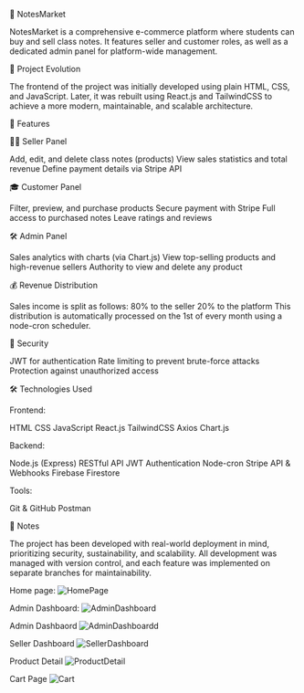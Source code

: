 📘 NotesMarket

NotesMarket is a comprehensive e-commerce platform where students can buy and sell class notes. It features seller and customer roles, as well as a dedicated admin panel for platform-wide management.

🧠 Project Evolution

The frontend of the project was initially developed using plain HTML, CSS, and JavaScript. Later, it was rebuilt using React.js and TailwindCSS to achieve a more modern, maintainable, and scalable architecture.

🚀 Features

👨‍🏫 Seller Panel

Add, edit, and delete class notes (products)
View sales statistics and total revenue
Define payment details via Stripe API

🎓 Customer Panel

Filter, preview, and purchase products
Secure payment with Stripe
Full access to purchased notes
Leave ratings and reviews

🛠️ Admin Panel

Sales analytics with charts (via Chart.js)
View top-selling products and high-revenue sellers
Authority to view and delete any product

💰 Revenue Distribution

Sales income is split as follows:
80% to the seller
20% to the platform
This distribution is automatically processed on the 1st of every month using a node-cron scheduler.

🔐 Security

JWT for authentication
Rate limiting to prevent brute-force attacks
Protection against unauthorized access

🛠️ Technologies Used

Frontend:

HTML
CSS
JavaScript
React.js
TailwindCSS
Axios
Chart.js

Backend:

Node.js (Express)
RESTful API
JWT Authentication
Node-cron
Stripe API & Webhooks
Firebase Firestore

Tools:

Git & GitHub
Postman

📎 Notes

The project has been developed with real-world deployment in mind, prioritizing security, sustainability, and scalability. All development was managed with version control, and each feature was implemented on separate branches for maintainability.


Home page:
![HomePage](https://github.com/user-attachments/assets/d3fdf6c9-1dd2-473b-8e21-909b2b6c7cf6)

Admin Dashboard:
![AdminDashboard](https://github.com/user-attachments/assets/0e8c67e3-2e68-475a-becd-c0ed4ea75d65)

Admin Dashbaord
![AdminDashboardd](https://github.com/user-attachments/assets/ae3d8a94-cf31-4590-9ac5-1ed9cbe11313)

Seller Dashboard
![SellerDashboard](https://github.com/user-attachments/assets/1ef3c0de-c388-41d1-911f-9e6fe3deb482)

Product Detail
![ProductDetail](https://github.com/user-attachments/assets/4c65e017-0d7b-47b8-9154-6b7547588a54)

Cart Page
![Cart](https://github.com/user-attachments/assets/4b391aa3-c668-4236-a0bc-94c949985ab3)


